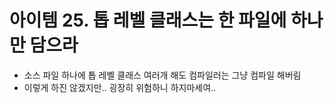 # 아이템 25. 톱 레벨 클래스는 한 파일에 하나만 담으라
* 소스 파일 하나에 톱 레벨 클래스 여러개 해도 컴파일러는 그냥 컴파일 해버림
* 이렇게 하진 않겠지만.. 굉장히 위험하니 하지마세여..